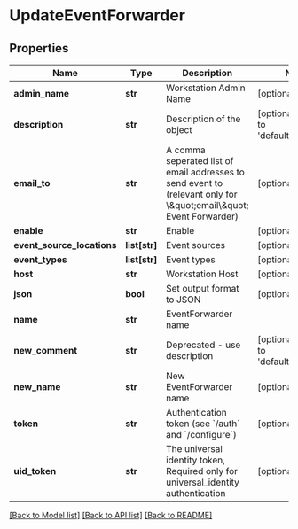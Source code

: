 # UpdateEventForwarder

## Properties
Name | Type | Description | Notes
------------ | ------------- | ------------- | -------------
**admin_name** | **str** | Workstation Admin Name | [optional] 
**description** | **str** | Description of the object | [optional] [default to 'default_comment']
**email_to** | **str** | A comma seperated list of email addresses to send event to (relevant only for \\\&quot;email\\\&quot; Event Forwarder) | [optional] 
**enable** | **str** | Enable | [optional] 
**event_source_locations** | **list[str]** | Event sources | [optional] 
**event_types** | **list[str]** | Event types | [optional] 
**host** | **str** | Workstation Host | [optional] 
**json** | **bool** | Set output format to JSON | [optional] 
**name** | **str** | EventForwarder name | 
**new_comment** | **str** | Deprecated - use description | [optional] [default to 'default_comment']
**new_name** | **str** | New EventForwarder name | [optional] 
**token** | **str** | Authentication token (see &#x60;/auth&#x60; and &#x60;/configure&#x60;) | [optional] 
**uid_token** | **str** | The universal identity token, Required only for universal_identity authentication | [optional] 

[[Back to Model list]](../README.md#documentation-for-models) [[Back to API list]](../README.md#documentation-for-api-endpoints) [[Back to README]](../README.md)


